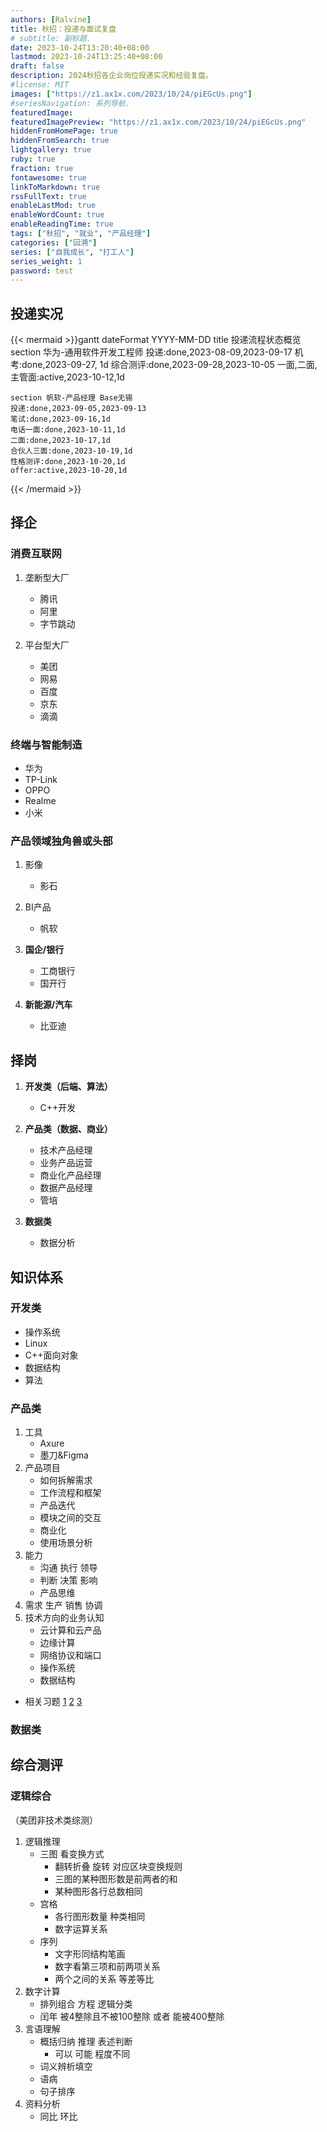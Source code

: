 ```yaml
---
authors: [Ralvine]
title: 秋招：投递与面试复盘
# subtitle: 副标题.
date: 2023-10-24T13:20:40+08:00
lastmod: 2023-10-24T13:25:40+08:00
draft: false
description: 2024秋招各企业岗位投递实况和经验复盘。
#license: MIT
images: ["https://z1.ax1x.com/2023/10/24/piEGcUs.png"]
#seriesNavigation: 系列导航.
featuredImage: 
featuredImagePreview: "https://z1.ax1x.com/2023/10/24/piEGcUs.png"
hiddenFromHomePage: true
hiddenFromSearch: true
lightgallery: true
ruby: true
fraction: true
fontawesome: true
linkToMarkdown: true
rssFullText: true
enableLastMod: true
enableWordCount: true
enableReadingTime: true
tags: ["秋招", "就业", "产品经理"]
categories: ["回溯"]
series: ["自我成长", "打工人"]
series_weight: 1
password: test
---
```


<!--more-->

## 投递实况

{{< mermaid >}}gantt
    dateFormat  YYYY-MM-DD
    title 投递流程状态概览
    section 华为-通用软件开发工程师
    投递:done,2023-08-09,2023-09-17
    机考:done,2023-09-27, 1d
    综合测评:done,2023-09-28,2023-10-05
    一面,二面,主管面:active,2023-10-12,1d

    section 帆软-产品经理 Base无锡
    投递:done,2023-09-05,2023-09-13
    笔试:done,2023-09-16,1d
    电话一面:done,2023-10-11,1d
    二面:done,2023-10-17,1d
    合伙人三面:done,2023-10-19,1d
    性格测评:done,2023-10-20,1d
    offer:active,2023-10-20,1d
{{< /mermaid >}}

## 择企

### 消费互联网

1. 垄断型大厂
    - 腾讯
    - 阿里
    - 字节跳动

2. 平台型大厂
    - 美团
    - 网易
    - 百度
    - 京东
    - 滴滴

### 终端与智能制造

- 华为
- TP-Link
- OPPO
- Realme
- 小米

### 产品领域独角兽或头部

1. 影像
    - 影石

2. BI产品
    - 帆软

3. **国企/银行**
    - 工商银行
    - 国开行

4. **新能源/汽车**
    - 比亚迪

## 择岗

1. **开发类（后端、算法）**
    - C++开发

2. **产品类（数据、商业）**
    - 技术产品经理
    - 业务产品运营
    - 商业化产品经理
    - 数据产品经理
    - 管培

3. **数据类**
    - 数据分析

## 知识体系

### 开发类

- 操作系统
- Linux
- C++面向对象
- 数据结构
- 算法


### 产品类

1. 工具
    - Axure
    - 墨刀&Figma
2. 产品项目
    - 如何拆解需求
    - 工作流程和框架
    - 产品迭代
    - 模块之间的交互
    - 商业化
    - 使用场景分析
3. 能力
    - 沟通 执行 领导
    - 判断 决策 影响
    - 产品思维
4. 需求 生产 销售 协调
5. 技术方向的业务认知
    - 云计算和云产品
    - 边缘计算
    - 网络协议和端口
    - 操作系统
    - 数据结构

- 相关习题 [1](https://www.nowcoder.com/exam/test/72028415/submission?pid=6617799) [2](https://www.nowcoder.com/exam/test/72028410/submission?pid=6706629) [3](https://www.nowcoder.com/exam/test/72028443/submission?examPageSource=Company&pid=31369524&testCallback=https%3A%2F%2Fwww.nowcoder.com%2Fexam%2Fcompany%3FcurrentTab%3Drecommand%26jobId%3D104%26keyword%3D产品经理%26selectStatus%3D0&testclass=产品%2F运营)

### 数据类

## 综合测评

### 逻辑综合

（美团非技术类综测）

1. 逻辑推理
    - 三图 看变换方式
        - 翻转折叠 旋转 对应区块变换规则
        - 三图的某种图形数是前两者的和
        - 某种图形各行总数相同
    - 宫格
        - 各行图形数量 种类相同
        - 数字运算关系
    - 序列
        - 文字形同结构笔画
        - 数字看第三项和前两项关系
        - 两个之间的关系 等差等比
2. 数字计算
    - 排列组合 方程 逻辑分类
    - 闰年 被4整除且不被100整除 或者 能被400整除
3. 言语理解
    - 概括归纳 推理 表述判断
        - 可以 可能 程度不同
    - 词义辨析填空
    - 语病
    - 句子排序
4. 资料分析
    - 同比 环比

